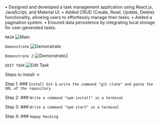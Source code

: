 • Designed and developed a task management application using React.js, JavaScript, and Material UI.
• Added CRUD (Create, Read, Update, Delete) functionality, allowing users to effortlessly manage their tasks.
• Added a pagination system.
• Ensured data persistence by integrating local storage for user-generated tasks.

`MAIN`
![Main](https://github.com/iswaryamantina/AulaCube_Assignment/assets/120102410/b1ba8879-2d32-4383-9267-61ddc9670927)

`Demonstrate`
![Demonstrate](https://github.com/iswaryamantina/AulaCube_Assignment/assets/120102410/d33863ff-6682-4b0d-9a24-0acb974c024e)

`Demonstrate 2`
![Demonstrate2](https://github.com/iswaryamantina/AulaCube_Assignment/assets/120102410/30bd54bf-8816-4539-8743-d2672eb32cc8)

`EDIT TASK`
![Edit Task](https://github.com/iswaryamantina/AulaCube_Assignment/assets/120102410/c0173c33-6dd8-48ab-b18b-62aa482da00a)

Steps to install ->

Step 1: ### `Install Git & write the command "git clone" and paste the URL of the repository`

Step 2: ### `Write a command "npm install" in a terminal`

Step 3: ### `Write a command "npm start" in a terminal`

Step 4: ### `Happy Hacking`
